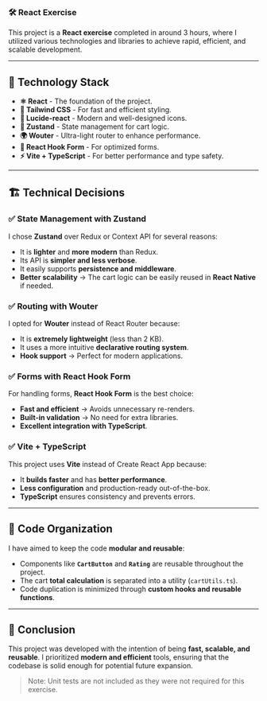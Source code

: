 ### 🛠️ **React Exercise**

This project is a **React exercise** completed in around 3 hours, where I utilized various technologies and libraries to achieve rapid, efficient, and scalable development.

---

## 🚀 **Technology Stack**
- **⚛️ React** - The foundation of the project.
- **💨 Tailwind CSS** - For fast and efficient styling.
- **🎨 Lucide-react** - Modern and well-designed icons.
- **🛒 Zustand** - State management for cart logic.
- **🌍 Wouter** - Ultra-light router to enhance performance.
- **📄 React Hook Form** - For optimized forms.
- **⚡ Vite + TypeScript** - For better performance and type safety.

---

## 🏗️ **Technical Decisions**
### ✅ **State Management with Zustand**
I chose **Zustand** over Redux or Context API for several reasons:
- It is **lighter** and **more modern** than Redux.
- Its API is **simpler and less verbose**.
- It easily supports **persistence and middleware**.
- **Better scalability** → The cart logic can be easily reused in **React Native** if needed.

### ✅ **Routing with Wouter**
I opted for **Wouter** instead of React Router because:
- It is **extremely lightweight** (less than 2 KB).
- It uses a more intuitive **declarative routing system**.
- **Hook support** → Perfect for modern applications.

### ✅ **Forms with React Hook Form**
For handling forms, **React Hook Form** is the best choice:
- **Fast and efficient** → Avoids unnecessary re-renders.
- **Built-in validation** → No need for extra libraries.
- **Excellent integration with TypeScript**.

### ✅ **Vite + TypeScript**
This project uses **Vite** instead of Create React App because:
- It **builds faster** and has **better performance**.
- **Less configuration** and production-ready out-of-the-box.
- **TypeScript** ensures consistency and prevents errors.

---

## 🎯 **Code Organization**
I have aimed to keep the code **modular and reusable**:
- Components like **`CartButton`** and **`Rating`** are reusable throughout the project.
- The cart **total calculation** is separated into a utility (`cartUtils.ts`).
- Code duplication is minimized through **custom hooks and reusable functions**.

---

## 🎉 **Conclusion**
This project was developed with the intention of being **fast, scalable, and reusable**. I prioritized **modern and efficient** tools, ensuring that the codebase is solid enough for potential future expansion.

> Note: Unit tests are not included as they were not required for this exercise.
